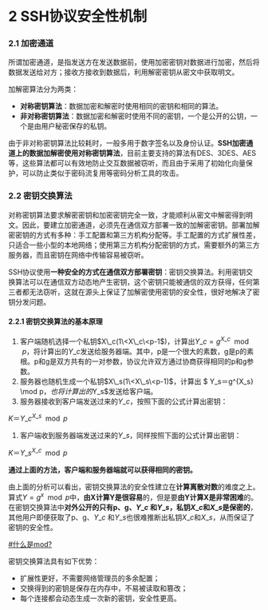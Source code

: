 # 2 SSH协议安全性机制

### 2.1 加密通道

所谓加密通道，是指发送方在发送数据前，使用加密密钥对数据进行加密，然后将数据发送给对方；接收方接收到数据后，利用解密密钥从密文中获取明文。

加解密算法分为两类：

* **对称密钥算法**：数据加密和解密时使用相同的密钥和相同的算法。
* **非对称密钥算法**：数据加密和解密时使用不同的密钥，一个是公开的公钥，一个是由用户秘密保存的私钥。

由于非对称密钥算法比较耗时，一般多用于数字签名以及身份认证。**SSH加密通道上的数据加解密使用对称密钥算法**，目前主要支持的算法有DES、3DES、AES等，这些算法都可以有效地防止交互数据被窃听，而且由于采用了初始化向量保护，可以防止类似于密码流复用等密码分析工具的攻击。

### 2.2 密钥交换算法

对称密钥算法要求解密密钥和加密密钥完全一致，才能顺利从密文中解密得到明文。因此，要建立加密通道，必须先在通信双方部署一致的加解密密钥。部署加解密密钥的方式有多种：手工配置和第三方机构分配等。手工配置的方式扩展性差，只适合一些小型的本地网络；使用第三方机构分配密钥的方式，需要额外的第三方服务器，而且密钥在网络中传输容易被窃听。

SSH协议使用**一种安全的方式在通信双方部署密钥**：密钥交换算法。利用密钥交换算法可以在通信双方动态地产生密钥，这个密钥只能被通信的双方获得，任何第三者都无法窃听，这就在源头上保证了加解密使用密钥的安全性，很好地解决了密钥分发问题。

#### 2.2.1 密钥交换算法的基本原理

1. 客户端随机选择一个私钥$X\_c(1\<X\_c\<p-1$)，计算出$Y\_c=g^{X\_c} \mod p$，将计算出的$Y\_c$发送给服务器端。其中，p是一个很大的素数，g是p的素根。p和g是双方共有的一对参数，协议允许双方通过协商获得相同的p和g参数。
2. 服务器也随机生成一个私钥$X\_s(1\<X\_s\<p-1)$，计算出 $ Y\_s＝g^{X\_s} \mod p$，也将计算出的$Y\_s$发送给客户端。
3. 服务器接收到客户端发送过来的$Y\_c$，按照下面的公式计算出密钥：

$K＝{Y\_c}^{X\_s} \mod p$

1. 客户端收到服务器端发送过来的$Y\_s$，同样按照下面的公式计算出密钥：

$K＝{Y\_s}^{X\_c} \mod p$

**通过上面的方法，客户端和服务器端就可以获得相同的密钥。**

由上面的分析可以看出，密钥交换算法的安全性建立在**计算离散对数**的难度之上。算式$Y=g^x\mod p$中，**由X计算Y是很容易**的，但是要**由Y计算X是非常困难**的。在密钥交换算法中**对外公开的只有p、g、$Y\_c$ 和$Y\_s$，私钥$X\_c$和$X\_s$是保密的**，其他用户即便获取了p、g、$Y\_c$ 和$Y\_s$也很难推断出私钥$X\_c$和$X\_s$，从而保证了密钥的安全性。

[#什么是mod?](https://baike.baidu.com/item/MOD/2317057)

密钥交换算法具有如下优势：

* 扩展性更好，不需要网络管理员的多余配置；
* 交换得到的密钥是保存在内存中，不易被读取和篡改；
* 每个连接都会动态生成一次新的密钥，安全性更高。
